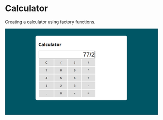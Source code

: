 # Calculator
Creating a calculator using factory functions.

<img src='https://github.com/cezarrm/calculator/blob/main/img/calculator.png'>
